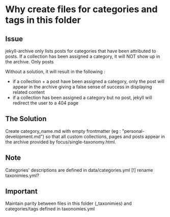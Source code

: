 # Why create files for categories and tags in this folder

## Issue
jekyll-archive only lists posts for categories that have been attributed to posts.
If a collection has been assigned a category, it will NOT show up in the archive.
Only posts

Without a solution, it will result in the following :
- if a collection + a post have been assigned a category, only the post will appear in the archive giving a false sense of success in displaying related content
- if a collection has been assigned a category but no post, jekyll will redirect the user to a 404 page


## The Solution
Create category_name.md with empty frontmatter (eg : "personal-development.md") so that all custom collections, pages and posts appear in the archive provided by focus/single-taxonomy.html.

## Note
Categories' descriptions are defined in data/categories.yml
[!] rename taxonimies.yml?

## Important
Maintain parity between files in this folder (_taxonimies) and categories/tags defined in taxonomies.yml